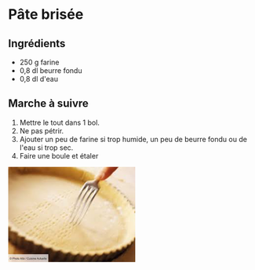 # Pâte brisée

## Ingrédients

+ 250 g farine
+ 0,8 dl beurre fondu
+ 0,8 dl d'eau

## Marche à suivre
1. Mettre le tout dans 1 bol.
2. Ne pas pétrir.
3. Ajouter un peu de farine si trop humide, un peu de beurre fondu ou de l'eau si trop sec.
4. Faire une boule et étaler

![Photo pâte brisée](tart.jpg)
